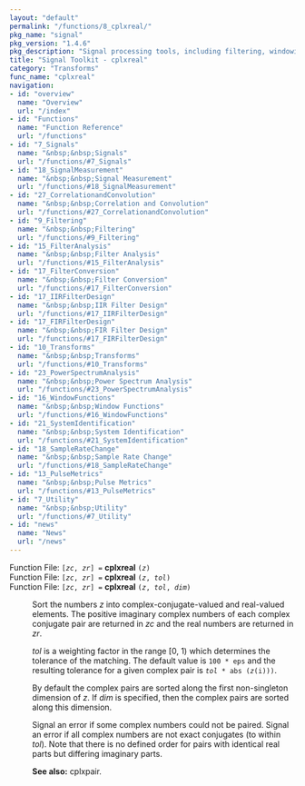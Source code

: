 ```yaml
---
layout: "default"
permalink: "/functions/8_cplxreal/"
pkg_name: "signal"
pkg_version: "1.4.6"
pkg_description: "Signal processing tools, including filtering, windowing and display functions."
title: "Signal Toolkit - cplxreal"
category: "Transforms"
func_name: "cplxreal"
navigation:
- id: "overview"
  name: "Overview"
  url: "/index"
- id: "Functions"
  name: "Function Reference"
  url: "/functions"
- id: "7_Signals"
  name: "&nbsp;&nbsp;Signals"
  url: "/functions/#7_Signals"
- id: "18_SignalMeasurement"
  name: "&nbsp;&nbsp;Signal Measurement"
  url: "/functions/#18_SignalMeasurement"
- id: "27_CorrelationandConvolution"
  name: "&nbsp;&nbsp;Correlation and Convolution"
  url: "/functions/#27_CorrelationandConvolution"
- id: "9_Filtering"
  name: "&nbsp;&nbsp;Filtering"
  url: "/functions/#9_Filtering"
- id: "15_FilterAnalysis"
  name: "&nbsp;&nbsp;Filter Analysis"
  url: "/functions/#15_FilterAnalysis"
- id: "17_FilterConversion"
  name: "&nbsp;&nbsp;Filter Conversion"
  url: "/functions/#17_FilterConversion"
- id: "17_IIRFilterDesign"
  name: "&nbsp;&nbsp;IIR Filter Design"
  url: "/functions/#17_IIRFilterDesign"
- id: "17_FIRFilterDesign"
  name: "&nbsp;&nbsp;FIR Filter Design"
  url: "/functions/#17_FIRFilterDesign"
- id: "10_Transforms"
  name: "&nbsp;&nbsp;Transforms"
  url: "/functions/#10_Transforms"
- id: "23_PowerSpectrumAnalysis"
  name: "&nbsp;&nbsp;Power Spectrum Analysis"
  url: "/functions/#23_PowerSpectrumAnalysis"
- id: "16_WindowFunctions"
  name: "&nbsp;&nbsp;Window Functions"
  url: "/functions/#16_WindowFunctions"
- id: "21_SystemIdentification"
  name: "&nbsp;&nbsp;System Identification"
  url: "/functions/#21_SystemIdentification"
- id: "18_SampleRateChange"
  name: "&nbsp;&nbsp;Sample Rate Change"
  url: "/functions/#18_SampleRateChange"
- id: "13_PulseMetrics"
  name: "&nbsp;&nbsp;Pulse Metrics"
  url: "/functions/#13_PulseMetrics"
- id: "7_Utility"
  name: "&nbsp;&nbsp;Utility"
  url: "/functions/#7_Utility"
- id: "news"
  name: "News"
  url: "/news"
---
```

<dl class="first-deftypefn">
<dt class="deftypefn" id="index-cplxreal"><span class="category-def">Function File: </span><span><code class="def-type">[<var class="var">zc</var>, <var class="var">zr</var>] =</code> <strong class="def-name">cplxreal</strong> <code class="def-code-arguments">(<var class="var">z</var>)</code><a class="copiable-link" href="#index-cplxreal"></a></span></dt>
<dt class="deftypefnx def-cmd-deftypefn" id="index-cplxreal-1"><span class="category-def">Function File: </span><span><code class="def-type">[<var class="var">zc</var>, <var class="var">zr</var>] =</code> <strong class="def-name">cplxreal</strong> <code class="def-code-arguments">(<var class="var">z</var>, <var class="var">tol</var>)</code><a class="copiable-link" href="#index-cplxreal-1"></a></span></dt>
<dt class="deftypefnx def-cmd-deftypefn" id="index-cplxreal-2"><span class="category-def">Function File: </span><span><code class="def-type">[<var class="var">zc</var>, <var class="var">zr</var>] =</code> <strong class="def-name">cplxreal</strong> <code class="def-code-arguments">(<var class="var">z</var>, <var class="var">tol</var>, <var class="var">dim</var>)</code><a class="copiable-link" href="#index-cplxreal-2"></a></span></dt>
<dd><p>Sort the numbers <var class="var">z</var> into complex-conjugate-valued and real-valued
 elements.  The positive imaginary complex numbers of each complex conjugate
 pair are returned in <var class="var">zc</var> and the real numbers are returned in <var class="var">zr</var>.
</p>
<p><var class="var">tol</var> is a weighting factor in the range [0, 1) which determines the
 tolerance of the matching.  The default value is <code class="code">100 * eps</code> and the
 resulting tolerance for a given complex pair is
 <code class="code"><var class="var">tol</var> * abs (<var class="var">z</var>(i)))</code>.
</p>
<p>By default the complex pairs are sorted along the first non-singleton
 dimension of <var class="var">z</var>.  If <var class="var">dim</var> is specified, then the complex pairs are
 sorted along this dimension.
</p>
<p>Signal an error if some complex numbers could not be paired.  Signal an
 error if all complex numbers are not exact conjugates (to within <var class="var">tol</var>).
 Note that there is no defined order for pairs with identical real parts but
 differing imaginary parts.
 </p>
<p><strong class="strong">See also:</strong> cplxpair.
 </p></dd></dl>